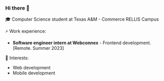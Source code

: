 ### Hi there 👋

🎓 Computer Science student at Texas A&M - Commerce RELLIS Campus 

⚡ Work experience: <br>

- **Software engineer intern at Webconnex** - Frontend development. [Remote. Summer 2023]

🌱 Interests:
- Web development
- Mobile development
<!--
![Top Langs](https://github-readme-stats.vercel.app/api/top-langs/?username=jairxortega&size_weight=0.5&count_weight=0.5)
-->
<!--
**jairxortega/jairxortega** is a ✨ _special_ ✨ repository because its `README.md` (this file) appears on your GitHub profile.

Here are some ideas to get you started:

- 🔭 I’m currently working on ...
- 🌱 I’m currently learning ...
- 👯 I’m looking to collaborate on ...
- 🤔 I’m looking for help with ...
- 💬 Ask me about ...
- 📫 How to reach me: ...
- 😄 Pronouns: ...
- ⚡ Fun fact: ...
-->
